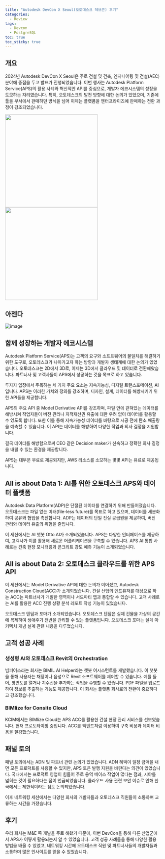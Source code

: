 ```yaml
---
title: "Autodesk DevCon X Seoul(오토데스크 데브콘) 후기"
categories:
  - Review
tags:
  - Devcon
  - PostgreSQL
toc: true
toc_sticky: true
---
```

## 개요
2024년 Autodesk DevCon X Seoul은 주로 건설 및 건축, 엔지니어링 및 건설(AEC) 분야에 중점을 두고 발표가 진행되었습니다. 이번 행사는 Autodesk Platform Service(APS)의 활용 사례와 혁신적인 API를 중심으로, 개발자 에코시스템의 성장을 도모하는 자리였습니다. 특히, 오토데스크의 발전 방향에 대한 논의가 있었으며, 기존에 툴을 부서에서 판매하던 방식을 넘어 이제는 플랫폼을 엔터프라이즈에 판매하는 전환 과정이 강조되었습니다.

<img src="https://github.com/user-attachments/assets/f59189a9-c699-4d88-874c-574b7a413c9e" width="300">
<img src="https://github.com/user-attachments/assets/af8f06df-aea8-49d5-98ef-b189e7f0150e" width="300">

## 아젠다
![image](https://github.com/user-attachments/assets/85d3dd93-0de9-4a2d-9e35-b54e69f0375b)

## 함께 성장하는 개발자 에코시스템
Autodesk Platform Service(APS)는 고객의 요구와 소프트웨어의 불일치를 해결하기 위한 도구로, 오토데스크가 나아가고자 하는 방향과 개발자 생태계에 대한 논의가 있었습니다. 오토데스크는 2D에서 3D로, 이제는 3D에서 클라우드 및 데이터로 전환해왔습니다. 파트너사 및 고객사들이 APS에서 성공하는 것을 목표로 하고 있습니다.

투자자 입장에서 주목하는 세 가지 주요 요소는 지속가능성, 디지털 트랜스포메이션, AI입니다. APS는 이러한 가치와 정의를 강조하며, 디자인, 설계, 데이터를 해방시키기 위한 API들을 제공합니다.

APS의 주요 API 중 Model Derivative API를 강조하며, 파일 안에 갇혀있는 데이터를 해방시켜 작업자들이 버전 관리나 지적재산권 유출에 대한 우려 없이 데이터를 활용할 수 있도록 합니다. 또한 이를 통해 지속가능성 데이터를 바탕으로 시공 전에 탄소 배출량을 예측할 수 있습니다. 이 API는 데이터를 해방하여 다양한 작업과 의사 결정을 지원합니다.

결국 데이터를 해방함으로써 CEO 같은 Decision maker가 신속하고 정확한 의사 결정을 내릴 수 있는 환경을 제공합니다.

APS는 대부분 무료로 제공되지만, AWS 리소스를 소모하는 몇몇 API는 유료로 제공됩니다.

## All is about Data 1: AI를 위한 오토데스크 APS와 데이터 플랫폼
Autodesk Data Platform(ADP)은 단절된 데이터를 연결하기 위해 만들어졌습니다. 오토데스크는 파일 없는 미래(file-less future)를 목표로 하고 있으며, 데이터를 세분화하여 공유와 협업을 촉진합니다. ADP는 데이터의 단일 진실 공급원을 제공하여, 버전 관리와 데이터 유출의 위험을 줄입니다.

이 세션에서는 AI 챗봇 Otto AI가 소개되었습니다. APS는 다양한 인터페이스를 제공하여, 고객사가 이를 활용해 새로운 어플리케이션을 구축할 수 있습니다. APS AI 통합 사례로는 건축 현장 모니터링과 콘크리트 강도 예측 기능이 소개되었습니다.

## All is about Data 2: 오토데스크 클라우드를 위한 APS API
이 세션에서는 Model Derivative API에 대한 논의가 이어졌고, Autodesk Construction Cloud(ACC)가 소개되었습니다. 건설 산업의 엔드유저를 대상으로 하는 ACC는 파트너사가 개발한 영역이나 서드파티 앱과 통합할 수 있습니다. 고객 사례로는 AI를 활용한 ACC 진행 상황 분석 레포트 작성 기능이 있었습니다.

오토데스크 텐덤과 포마가 소개되었습니다. 오토데스크 텐덤은 실제 건물을 가상의 공간에 복제하여 생애주기 전반을 관리할 수 있는 플랫폼입니다. 오토데스크 포마는 설계 아키텍처 개념 설계 관련 내용을 다루었습니다.

## 고객 성공 사례
### 생성형 AI와 오토데스크 Revit의 Orchestration
빔피어스라는 회사는 BIMIL AI Helper라는 챗봇 어시스턴트를 개발했습니다. 이 챗봇을 통해 사용자는 채팅이나 음성으로 Revit 소프트웨어를 제어할 수 있습니다. 예를 들어, 평면도를 열거나 치수선을 추가하는 작업을 수행할 수 있습니다. PDF 파일을 업로드하여 정보를 추출하는 기능도 제공합니다. 이 회사는 플랫폼 회사로의 전환이 중요하다고 강조했습니다.

### BIMlize for Consite Cloud
KCIM에서는 BIMlize Cloud는 APS ACC를 활용한 건설 현장 관리 서비스를 선보였습니다. 현재 프로토타이핑 중입니다. ACC를 백엔드처럼 이용하여 구축 비용과 데이터 비용을 절감했습니다.

## 패널 토의
패널 토의에서는 ADN 및 파트너 관련 논의가 있었습니다. ADN 혜택이 일정 금액을 내면 모든 프로덕트를 사용할 수 있지만, APS 토큰 발행 지원을 바란다는 의견이 있었습니다. 국내에서는 프로덕트 영업이 힘들어 주로 용역 베이스 작업이 많다는 점과, 시야를 넓히는 것이 필요하다는 점이 언급되었습니다. 클라우드 사용 관련 보안 이슈로 인해 한국에서는 제한적이라는 점도 논의되었습니다.

이후 네트워킹 세션에서는 다양한 회사의 개발자들과 오토데스크 직원들이 소통하며 교류하는 시간을 가졌습니다.

## 후기
우리 회사는 M&E 쪽 개발을 주로 해왔기 때문에, 이번 DevCon을 통해 다른 산업군에서 APS가 어떻게 활용되는지 알 수 있었습니다. 고객 성공 사례들을 통해 다양한 활용 방법을 배울 수 있었고, 네트워킹 시간에 오토데스크 직원 및 파트너사들의 개발자들과 소통하며 많은 인사이트를 얻을 수 있었습니다.
